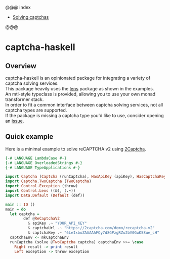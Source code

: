 @@@ index

* [Solving captchas](solving-captchas.md)

@@@

# captcha-haskell

## Overview

captcha-haskell is an opinionated package for integrating a variety of captcha solving services.  
This package heavily uses the [lens](https://hackage.haskell.org/package/lens) package
as shown in the examples.  
An mtl-style typeclass is provided, allowing you to use your own monad transformer stack.  
In order to fit a common interface between captcha solving services, not all captcha types are supported.  
If the package is missing a captcha type you'd like to use, consider opening an [issue](https://github.com/qwbarch/captcha-haskell/issues).

## Quick example

Here is a minimal example to solve reCAPTCHA v2 using [2Captcha](https://2captcha.com).

```haskell
{-# LANGUAGE LambdaCase #-}
{-# LANGUAGE OverloadedStrings #-}
{-# LANGUAGE TypeApplications #-}

import Captcha (Captcha (runCaptcha), HasApiKey (apiKey), HasCaptchaKey (captchaKey), HasCaptchaUrl (captchaUrl), MonadCaptcha (solve), ReCaptchaV2, mkCaptchaEnv)
import Captcha.TwoCaptcha (TwoCaptcha)
import Control.Exception (throw)
import Control.Lens ((&), (.~))
import Data.Default (Default (def))

main :: IO ()
main = do
  let captcha =
        def @ReCaptchaV2
          & apiKey .~ "YOUR_API_KEY"
          & captchaUrl .~ "https://2captcha.com/demo/recaptcha-v2"
          & captchaKey .~ "6LeIxboZAAAAAFQy7d8GPzgRZu2bV0GwKS8ue_cH"
  captchaEnv <- mkCaptchaEnv
  runCaptcha (solve @TwoCaptcha captcha) captchaEnv >>= \case
    Right result -> print result
    Left exception -> throw exception
```
